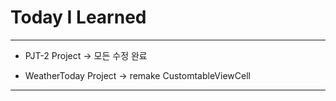 # Today I Learned

---

- PJT-2 Project -> 모든 수정 완료

- WeatherToday Project -> remake CustomtableViewCell

---
